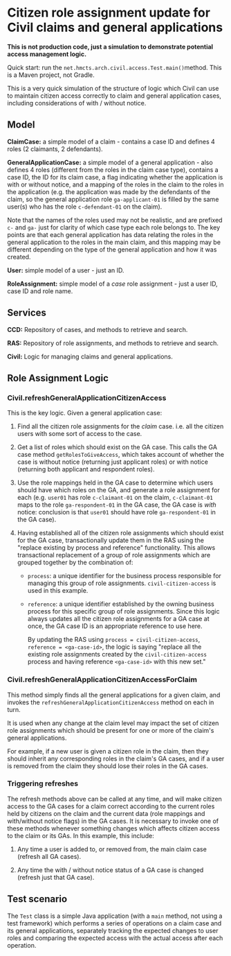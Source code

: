 # Citizen role assignment update for Civil claims and general applications

**This is not production code, just a simulation to demonstrate potential access management logic.**

Quick start: run the `net.hmcts.arch.civil.access.Test.main()`method.  This is a Maven project, not Gradle.

This is a very quick simulation of the structure of logic which Civil can use to maintain citizen access correctly to claim and general application cases, including considerations of with / without notice.

## Model

**ClaimCase:** a simple model of a claim - contains a case ID and defines 4 roles (2 claimants, 2 defendants).

**GeneralApplicationCase:** a simple model of a general application - also defines 4 roles (different from the roles in the claim case type), contains a case ID, the ID for its claim case, a flag indicating whether the application is with or without notice, and a mapping of the roles in the claim to the roles in the application (e.g. the application was made by the defendants of the claim, so the general application role `ga-applicant-01` is filled by the same user(s) who has the role `c-defendant-01` on the claim).

Note that the names of the roles used may not be realistic, and are prefixed `c-` and `ga-` just for clarity of which case type each role belongs to.  The key points are that each general application has data relating the roles in the general application to the roles in the main claim, and this mapping may be different depending on the type of the general application and how it was created.

**User:** simple model of a user - just an ID.

**RoleAssignment:** simple model of a *case* role assignment - just a user ID, case ID and role name.

## Services

**CCD:** Repository of cases, and methods to retrieve and search.

**RAS:** Repository of role assignments, and methods to retrieve and search.

**Civil:** Logic for managing claims and general applications.

## Role Assignment Logic

### Civil.refreshGeneralApplicationCitizenAccess

This is the key logic.  Given a general application case:

1. Find all the citizen role assignments for the *claim* case.  i.e. all the citizen users with some sort of access to the case.

2. Get a list of roles which should exist on the GA case.  This calls the GA case method `getRolesToGiveAccess`, which takes account of whether the case is without notice (returning just applicant roles) or with notice (returning both applicant and respondent roles).

3. Use the role mappings held in the GA case to determine which users should have which roles on the GA, and generate a role assignment for each (e.g. `user01` has role `c-claimant-01` on the claim, `c-claimant-01` maps to the role `ga-respondent-01` in the GA case, the GA case is *with* notice: conclusion is that `user01` should have role `ga-respondent-01` in the GA case).

4. Having established all of the citizen role assignments which should exist for the GA case, transactionally update them in the RAS using the "replace existing by process and reference" functionality.  This allows transactional replacement of a group of role assignments which are grouped together by the combination of:
   
   - `process`: a unique identifier for the business process responsible for managing this group of role assignments.  `civil-citizen-access` is used in this example.
   
   - `reference`: a unique identifier established by the owning business process for this specific group of role assignments.  Since this logic always updates all the citizen role assignments for a GA case at once, the GA case ID is an appropriate reference to use here.
     
     By updating the RAS using `process = civil-citizen-access`, `reference = <ga-case-id>`, the logic is saying "replace all the existing role assignments created by the `civil-citizen-access` process and having reference `<ga-case-id>` with this new set."

### Civil.refreshGeneralApplicationCitizenAccessForClaim

This method simply finds all the general applications for a given claim, and invokes the `refreshGeneralApplicationCitizenAccess` method on each in turn.

It is used when any change at the claim level may impact the set of citizen role assignments which should be present for one or more of the claim's general applications.

For example, if a new user is given a citizen role in the claim, then they should inherit any corresponding roles in the claim's GA cases, and if a user is removed from the claim they should lose their roles in the GA cases.

### Triggering refreshes

The refresh methods above can be called at any time, and will make citizen access to the GA cases for a claim correct according to the current roles held by citizens on the claim and the current data (role mappings and with/without notice flags) in the GA cases.  It is necessary to invoke one of these methods whenever something changes which affects citizen access to the claim or its GAs.  In this example, this include:

1. Any time a user is added to, or removed from, the main claim case (refresh all GA cases).

2. Any time the with / without notice status of a GA case is changed (refresh just that GA case).

## Test scenario

The `Test` class is a simple Java application (with a `main` method, not using a test framework) which performs a series of operations on a claim case and its general applications, separately tracking the expected changes to user roles and comparing the expected access with the actual access after each operation.

